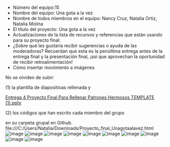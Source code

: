 - Número del equipo:15
- Nombre del equipo: Una gota a la vez
- Nombre de todos miembros en el equipo: Nancy Cruz, Natalia Ortiz, Natalia Molina
- El título del proyecto: Una gota a la vez
- Actualizaciones de la lista de recursos y referencias que están usando para su proyecto final:
- ¿Sobre qué les gustaría recibir sugerencias o ayuda de las moderadoras? Recuerdan que esta es la penúltima entrega antes de la entrega final y la presentación final, ¡así que aprovechan la oportunidad de recibir retroalimentación!
- Cómo insertar movimiento a imágenes

No se olviden de subir:

(1) la plantilla de diapositivas rellenada y 

[Entrega 4 Proyecto Final Para Rellenar Patrones  Hermosos TEMPLATE  (1).pptx](https://github.com/PatronesHermosos/proyecto-final-2da-intro/files/6873191/Entrega.4.Proyecto.Final.Para.Rellenar.Patrones.Hermosos.TEMPLATE.1.pptx)

(2) los códigos que han escrito cada miembro del grupo 

en su carpeta grupal en Github.
file:///C:/Users/Natalia/Downloads/Proyecto_final_Unagotaalavez.html
![image](https://user-images.githubusercontent.com/85130464/127726898-170e0859-3159-435b-a97b-f5bde65ae308.png)
![image](https://user-images.githubusercontent.com/85130464/127726904-605affc2-f020-402a-bd57-c05b95647852.png)
![image](https://user-images.githubusercontent.com/85130464/127726912-cd8e1bd5-ca6b-49f5-ba2c-d2fb6b25a325.png)
![image](https://user-images.githubusercontent.com/85130464/127726915-3109fe18-86fe-4f3b-93cd-f6aaf213cbf8.png)
![image](https://user-images.githubusercontent.com/85130464/127726918-2855f687-4cdf-4eee-a1b6-634e2f818999.png)
![image](https://user-images.githubusercontent.com/85130464/127726922-87f2cd35-ae2b-427a-be94-7974a04ad4d9.png)
![image](https://user-images.githubusercontent.com/85130464/127726925-d4840a8c-cbbc-45b9-9d69-ec50040c23c3.png)
![image](https://user-images.githubusercontent.com/85130464/127726932-2a5075eb-9fd3-47b9-a087-158d2b5cff7d.png)
![image](https://user-images.githubusercontent.com/85130464/127726938-99e66001-7ec6-4b5b-9f46-e010c11317ac.png)
![image](https://user-images.githubusercontent.com/85130464/127726940-80a86568-f3f9-4b4e-aa37-cbdb94abf466.png)
